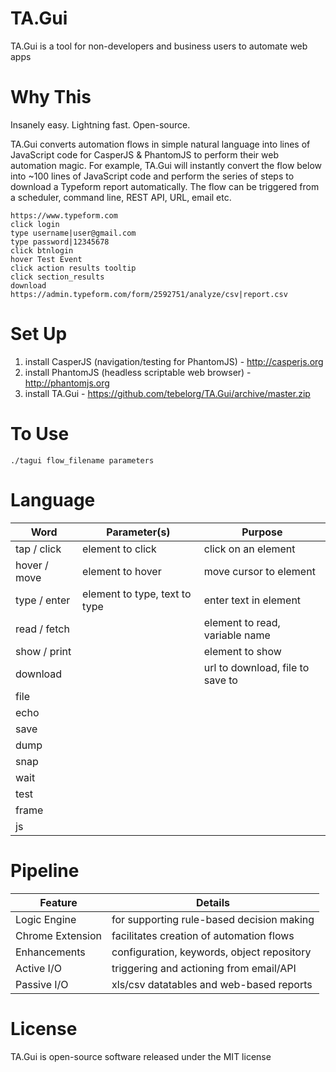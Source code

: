 # TA.Gui
TA.Gui is a tool for non-developers and business users to automate web apps

# Why This
Insanely easy. Lightning fast. Open-source.

TA.Gui converts automation flows in simple natural language into lines of JavaScript code for CasperJS & PhantomJS to perform their web automation magic. For example, TA.Gui will instantly convert the flow below into ~100 lines of JavaScript code and perform the series of steps to download a Typeform report automatically. The flow can be triggered from a scheduler, command line, REST API, URL, email etc.

```
https://www.typeform.com
click login
type username|user@gmail.com
type password|12345678
click btnlogin
hover Test Event
click action results tooltip
click section_results
download https://admin.typeform.com/form/2592751/analyze/csv|report.csv
```

# Set Up
1. install CasperJS (navigation/testing for PhantomJS) - http://casperjs.org
2. install PhantomJS (headless scriptable web browser) - http://phantomjs.org
3. install TA.Gui - https://github.com/tebelorg/TA.Gui/archive/master.zip

# To Use
```
./tagui flow_filename parameters
```
# Language
Word|Parameter(s)|Purpose
----|----------|-------
tap / click|element to click|click on an element
hover / move|element to hover|move cursor to element
type / enter|element to type, text to type|enter text in element
read / fetch||element to read, variable name|read text into variable
show / print||element to show|print text to screen and log file
download||url to download, file to save to|download from url
file||
echo||
save||
dump||
snap||
wait||
test||
frame||
js||

# Pipeline
Feature|Details
-------|-------
Logic Engine|for supporting rule-based decision making
Chrome Extension|facilitates creation of automation flows
Enhancements|configuration, keywords, object repository
Active I/O|triggering and actioning from email/API
Passive I/O|xls/csv datatables and web-based reports

# License
TA.Gui is open-source software released under the MIT license
